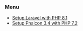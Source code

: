 ### Menu
  * [Setup Laravel with PHP 8.1](https://github.com/skitzofrenzy/ubuntu-setups/blob/7e5bbe32fc5d96f5d002c087d7f55106f225b289/setups/Setup%20Laravel%20with%20PHP%208.1.md)
  * [Setup Phalcon 3.4 with PHP 7.2](https://github.com/skitzofrenzy/ubuntu-setups/blob/7e5bbe32fc5d96f5d002c087d7f55106f225b289/setups/Setup%20Phalcon%203.4%20with%20PHP%207.2.md)

